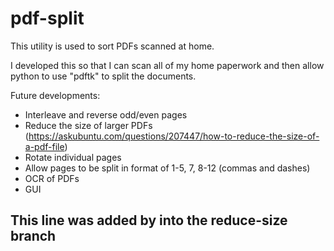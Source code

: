 # pdf-split

This utility is used to sort PDFs scanned at home.

I developed this so that I can scan all of my home paperwork and then allow python to use "pdftk" to split the documents.

Future developments:
- Interleave and reverse odd/even pages
- Reduce the size of larger PDFs (https://askubuntu.com/questions/207447/how-to-reduce-the-size-of-a-pdf-file)
- Rotate individual pages
- Allow pages to be split in format of 1-5, 7, 8-12 (commas and dashes)
- OCR of PDFs
- GUI


## This line was added by into the reduce-size branch
